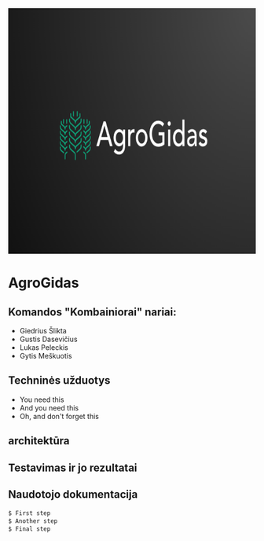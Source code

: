 <div align="center">
    <img src="app/src/main/res/mipmap-xxxhdpi/autogidas.png" alt="Logo" width="1000" height="500">
</div>

# AgroGidas


## Komandos "Kombainiorai" nariai:

* Giedrius Šlikta
* Gustis Dasevičius
* Lukas Peleckis
* Gytis Meškuotis

## Techninės užduotys

* You need this
* And you need this
* Oh, and don't forget this

## architektūra



## Testavimas ir jo rezultatai


## Naudotojo dokumentacija

```
$ First step
$ Another step
$ Final step
```
